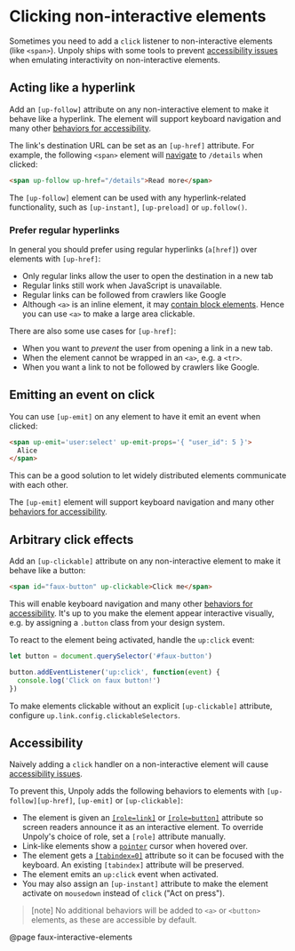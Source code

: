Clicking non-interactive elements
=================================

Sometimes you need to add a `click` listener to non-interactive elements (like `<span>`). Unpoly ships with some tools to prevent [accessibility issues](#accessibility)
when emulating interactivity on non-interactive elements.


## Acting like a hyperlink

Add an `[up-follow]` attribute on any non-interactive element to make it behave like a hyperlink.
The element will support keyboard navigation and many other [behaviors for accessibility](#accessibility).

The link's destination URL can be set as an `[up-href]` attribute.
For example, the following `<span>` element will [navigate](/a-up-follow) to `/details` when clicked:

```html
<span up-follow up-href="/details">Read more</span>
```



The `[up-follow]` element can be used with any hyperlink-related functionality, such as `[up-instant]`, `[up-preload]` or `up.follow()`. 


### Prefer regular hyperlinks

In general you should prefer using regular hyperlinks (`a[href]`) over elements with `[up-href]`:

- Only regular links allow the user to open the destination in a new tab
- Regular links still work when JavaScript is unavailable.
- Regular links can be followed from crawlers like Google
- Although `<a>` is an inline element, it may [contain block elements](https://makandracards.com/makandra/43549-it-s-ok-to-put-block-elements-inside-an-a-tag). Hence you can use `<a>` to make a large area clickable.

There are also some use cases for `[up-href]`:

- When you want to *prevent* the user from opening a link in a new tab.
- When the element cannot be wrapped in an `<a>`, e.g. a `<tr>`.
- When you want a link to not be followed by crawlers like Google.


## Emitting an event on click

You can use `[up-emit]` on any element to have it emit an event when clicked:

```html
<span up-emit='user:select' up-emit-props='{ "user_id": 5 }'>
  Alice
</span>
```

This can be a good solution to let widely distributed elements communicate with each other.

The `[up-emit]` element will support keyboard navigation and many other [behaviors for accessibility](#accessibility).


## Arbitrary click effects

Add an `[up-clickable]` attribute on any non-interactive element to make it behave like a button:

```html
<span id="faux-button" up-clickable>Click me</span>
```

This will enable keyboard navigation and many other [behaviors for accessibility](#accessibility).
It's up to you make the element appear interactive visually, e.g. by assigning a `.button` class from your design system.

To react to the element being activated, handle the `up:click` event:

```js
let button = document.querySelector('#faux-button')

button.addEventListener('up:click', function(event) {
  console.log('Click on faux button!')
})
```

To make elements clickable without an explicit `[up-clickable]` attribute, configure `up.link.config.clickableSelectors`.


## Accessibility

Naively adding a `click` handler on a non-interactive element will cause [accessibility issues](https://keepinguptodate.com/pages/2019/04/accessible-javascript-click-handlers/).

To prevent this, Unpoly adds the following behaviors to elements with `[up-follow][up-href]`, `[up-emit]` or `[up-clickable]`:

- The element is given an [`[role=link]`](https://developer.mozilla.org/en-US/docs/Web/Accessibility/ARIA/Roles/link_role)
  or [`[role=button]`](https://developer.mozilla.org/en-US/docs/Web/Accessibility/ARIA/Roles/button_role)
  attribute so screen readers announce it as an interactive element. To override Unpoly's choice of role, set a `[role]` attribute manually.
- Link-like elements show a [`pointer`](https://developer.mozilla.org/en-US/docs/Web/CSS/cursor) cursor when hovered over.
- The element gets a [`[tabindex=0]`](https://developer.mozilla.org/en-US/docs/Web/HTML/Global_attributes/tabindex) attribute so it can be focused with the keyboard. An existing `[tabindex]` attribute will be preserved.
- The element emits an `up:click` event when activated.
- You may also assign an `[up-instant]` attribute to make the element activate on `mousedown` instead of `click` ("Act on press").

> [note]
> No additional behaviors will be added to `<a>` or `<button>` elements, as these are accessible by default.


@page faux-interactive-elements
